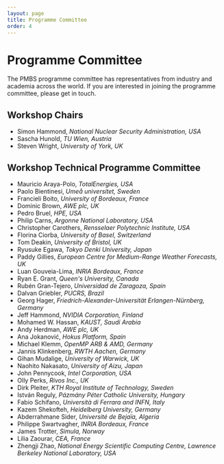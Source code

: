 ```yaml
---
layout: page
title: Programme Committee
order: 4
---
```


Programme Committee
===================

The PMBS programme committee has representatives from industry and academia across the world.
If you are interested in joining the programme committee, please get in touch.

Workshop Chairs
---------------

* Simon Hammond, _National Nuclear Security Administration, USA_
* Sascha Hunold, _TU Wien, Austria_
* Steven Wright, _University of York, UK_

Workshop Technical Programme Committee
------------------------------------

* Mauricio Araya-Polo, _TotalEnergies, USA_
* Paolo Bientinesi, _Umeå universitet, Sweden_
* Francieli Boito, _University of Bordeaux, France_
* Dominic Brown, _AWE plc, UK_
* Pedro Bruel, _HPE, USA_
* Philip Carns, _Argonne National Laboratory, USA_
* Christopher Carothers, _Rensselaer Polytechnic Institute, USA_
* Florina Ciorba, _University of Basel, Switzerland_
* Tom Deakin, _University of Bristol, UK_
* Ryusuke Egawa, _Tokyo Denki University, Japan_
* Paddy Gillies, _European Centre for Medium-Range Weather Forecasts, UK_
* Luan Gouveia-Lima, _INRIA Bordeaux, France_
* Ryan E. Grant, _Queen's University, Canada_
* Rubén Gran-Tejero, _Universidad de Zaragoza, Spain_
* Dalvan Griebler, _PUCRS, Brazil_
* Georg Hager, _Friedrich-Alexander-Universität Erlangen-Nürnberg, Germany_
* Jeff Hammond, _NVIDIA Corporation, Finland_
* Mohamed W. Hassan, _KAUST, Saudi Arabia_
* Andy Herdman, _AWE plc, UK_
* Ana Jokanović, _Hokus Platform, Spain_
* Michael Klemm, _OpenMP ARB & AMD, Germany_
* Jannis Klinkenberg, _RWTH Aachen, Germany_
* Gihan Mudalige, _University of Warwick, UK_
* Naohito Nakasato, _University of Aizu, Japan_
* John Pennycook, _Intel Corporation, USA_
* Olly Perks, _Rivos Inc., UK_
* Dirk Pleiter, _KTH Royal Institute of Technology, Sweden_
* István Reguly, _Pázmány Péter Catholic University, Hungary_
* Fabio Schifano, _Università di Ferrara and INFN, Italy_
* Kazem Shekofteh, _Heidelberg University, Germany_
* Abderrahmane Sider, _Université de Bejaïa, Algeria_
* Philippe Swartvagher, _INRIA Bordeaux, France_
* James Trotter, _Simula, Norway_
* Lilia Zaourar, _CEA, France_
* Zhengji Zhao, _National Energy Scientific Computing Centre, Lawrence Berkeley National Laboratory, USA_



